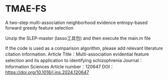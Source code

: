 # TMAE-FS
A two-step multi-association neighborhood evidence entropy-based forward greedy feature selection

Unzip the SLEP-master (lasso工具包) and then execute the main.m file

If the code is used as a comparison algorithm, please add relevant literature citation information.
Article Title：Multi-association evidential feature selection and its application to identifying schizophrenia
Journal：Information Sciences
Article number：120647
DOI：https://doi.org/10.1016/j.ins.2024.120647

